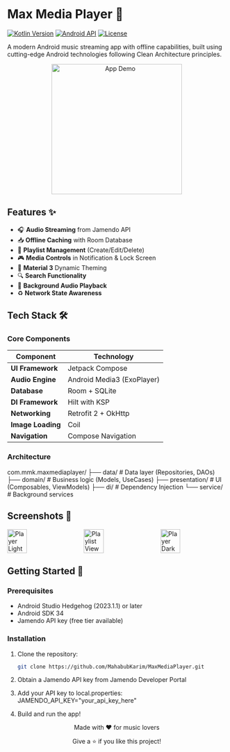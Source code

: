 # Max Media Player 🎵

[![Kotlin Version](https://img.shields.io/badge/Kotlin-1.9.0-blue.svg)](https://kotlinlang.org)
[![Android API](https://img.shields.io/badge/API-24%2B-brightgreen.svg)](https://developer.android.com/about/versions)
[![License](https://img.shields.io/badge/License-Apache%202.0-orange.svg)](https://opensource.org/licenses/Apache-2.0)

A modern Android music streaming app with offline capabilities, built using cutting-edge Android technologies following Clean Architecture principles.

<p align="center">
  <img src="screenshots/app_demo.gif" width="300" alt="App Demo">
</p>

## Features ✨

- 🎧 **Audio Streaming** from Jamendo API
- 📥 **Offline Caching** with Room Database
- 📑 **Playlist Management** (Create/Edit/Delete)
- 🎮 **Media Controls** in Notification & Lock Screen
- 🎨 **Material 3** Dynamic Theming
- 🔍 **Search Functionality**
- 🔄 **Background Audio Playback**
- ♻️ **Network State Awareness**

## Tech Stack 🛠️

### Core Components
| Component               | Technology                          |
|-------------------------|-------------------------------------|
| **UI Framework**        | Jetpack Compose                     |
| **Audio Engine**        | Android Media3 (ExoPlayer)          |
| **Database**           | Room + SQLite                       |
| **DI Framework**       | Hilt with KSP                       |
| **Networking**         | Retrofit 2 + OkHttp                 |
| **Image Loading**      | Coil                                |
| **Navigation**         | Compose Navigation                  |

### Architecture
com.mmk.maxmediaplayer/
├── data/ # Data layer (Repositories, DAOs)
├── domain/ # Business logic (Models, UseCases)
├── presentation/ # UI (Composables, ViewModels)
├── di/ # Dependency Injection
└── service/ # Background services

## Screenshots 📱

<div style="display: flex; justify-content: space-between;">
  <img src="screenshots/player_light.png" width="30%" alt="Player Light">
  <img src="screenshots/playlist_view.png" width="30%" alt="Playlist View">
  <img src="screenshots/player_dark.png" width="30%" alt="Player Dark">
</div>

## Getting Started 🚀

### Prerequisites
- Android Studio Hedgehog (2023.1.1) or later
- Android SDK 34
- Jamendo API key (free tier available)

### Installation
1. Clone the repository:
   ```bash
   git clone https://github.com/MahabubKarim/MaxMediaPlayer.git
2. Obtain a Jamendo API key from Jamendo Developer Portal

3. Add your API key to local.properties: JAMENDO_API_KEY="your_api_key_here"
4. Build and run the app!
<div align="center"> <p>Made with ❤️ for music lovers</p> <p>Give a ⭐ if you like this project!</p> </div>
